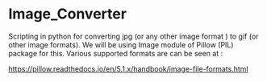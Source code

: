 # Image_Converter
Scripting in python for converting jpg (or any other image format ) to gif (or other image formats).
We will be using Image module of Pillow (PIL) package for this. 
Various supported formats are can be seen at :

https://pillow.readthedocs.io/en/5.1.x/handbook/image-file-formats.html
